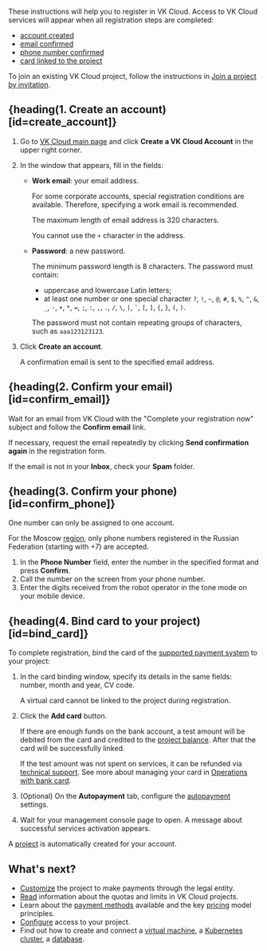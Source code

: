 These instructions will help you to register in VK Cloud. Access to VK Cloud services will appear when all registration steps are completed:

- [account created](#create_account)
- [email confirmed](#confirm_email)
- [phone number confirmed](#confirm_phone)
- [card linked to the project](#bind_card)

<info>

To join an existing VK Cloud project, follow the instructions in [Join a project by invitation](/en/tools-for-using-services/account/instructions/project-invitation).

</info>

## {heading(1. Create an account)[id=create_account]}

1. Go to [VK Cloud main page](https://cloud.vk.com/en/) and click **Create a VK Cloud Account** in the upper right corner.
1. In the window that appears, fill in the fields:

    - **Work email**: your email address.

      For some corporate accounts, special registration conditions are available. Therefore, specifying a work email is recommended.

      The maximum length of email address is 320 characters.

      <warn>

      You cannot use the `+` character in the address.

      </warn>

    - **Password**: a new password.

      The minimum password length is 8 characters. The password must contain:

      - uppercase and lowercase Latin letters;
      - at least one number or one special character `?`, `!`, `~`, `@`, `#`, `$`, `%`, `^`, `&`, `_`, `-`, `+`, `*`, `=`, `;`, `:`, `,`, `.`, `/`, `\`, `|`, `` ` ``, `[`, `]`, `{`, `}`, `(`, `)`.

      The password must not contain repeating groups of characters, such as ``aaa123123123``.

2. Click **Create an account**.

   A confirmation email is sent to the specified email address.

## {heading(2. Confirm your email)[id=confirm_email]}

Wait for an email from VK Cloud with the "Complete your registration now" subject and follow the **Confirm email** link.

If necessary, request the email repeatedly by clicking **Send confirmation again** in the registration form.

<info>

If the email is not in your **Inbox**, check your **Spam** folder.

</info>

## {heading(3. Confirm your phone)[id=confirm_phone]}

<warn>

One number can only be assigned to one account.

For the Moscow [region](/en/tools-for-using-services/account/concepts/regions), only phone numbers registered in the Russian Federation (starting with +7) are accepted.

</warn>

1. In the **Phone Number** field, enter the number in the specified format and press **Confirm**.
1. Call the number on the screen from your phone number.
1. Enter the digits received from the robot operator in the tone mode on your mobile device.

## {heading(4. Bind card to your project)[id=bind_card]}

To complete registration, bind the card of the [supported payment system](/en/intro/billing/concepts/payment-methods) to your project:

1. In the card binding window, specify its details in the same fields: number, month and year, CV code.

   <warn>

   A virtual card cannot be linked to the project during registration.

   </warn>

1. Click the **Add card** button.

   If there are enough funds on the bank account, a test amount will be debited from the card and credited to the [project balance](/en/intro/billing/concepts/balance). After that the card will be successfully linked.

   If the test amount was not spent on services, it can be refunded via [technical support](mailto:support@mcs.mail.ru). See more about managing your card in [Operations with bank card](/en/intro/billing/instructions/add-card).

1. (Optional) On the **Autopayment** tab, configure the [autopayment](/en/intro/billing/instructions/add-card#configure_auto_completion) settings.
1. Wait for your management console page to open. A message about successful services activation appears.

A [project](/en/tools-for-using-services/account/concepts/projects) is automatically created for your account.

## What's next?

- [Customize](/en/intro/billing/instructions/corporate) the project to make payments through the legal entity.
- [Read](/en/tools-for-using-services/account/concepts/quotasandlimits) information about the quotas and limits in VK Cloud projects.
- Learn about the [payment methods](/en/intro/billing/instructions/payment) available and the key [pricing](/en/tools-for-using-services/account/tariffication) model principles.
- [Configure](/en/tools-for-using-services/account/instructions/project-settings/access-manage) access to your project.
- Find out how to create and connect a [virtual machine](/en/computing/iaas/quick-start), a [Kubernetes cluster](/en/kubernetes/k8s/quick-start), a [database](/en/dbs/dbaas/quick-start).
